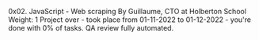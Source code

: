 0x02. JavaScript - Web scraping
 By Guillaume, CTO at Holberton School
 Weight: 1
 Project over - took place from 01-11-2022 to 01-12-2022 - you're done with 0% of tasks.
 QA review fully automated.
